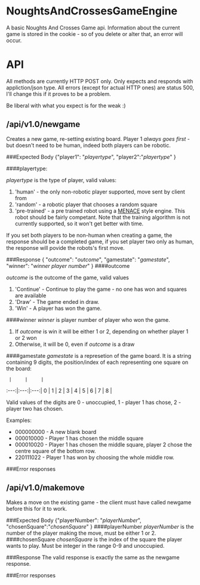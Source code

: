 NoughtsAndCrossesGameEngine
===========================

A basic Noughts And Crosses Game api. Information about the current game is stored in the cookie - so of you delete or alter that, an error will occur. 

API
===
All methods are currently HTTP POST only. Only expects and responds with  appliction/json type. All errors (except for actual HTTP ones) are status 500, I'll change this if it proves to be a problem.

Be liberal with what you expect is for the weak :)

/api/v1.0/newgame
-----------------
Creates a new game, re-setting existing board. Player 1 *always goes first* - but doesn't need to be human, indeed both players can be robotic. 

###Expected Body
{"player1": "*playertype*", "player2":"*playertype*" }


####playertype: 

*playertype*  is the type of player, valid values:

1. 'human' - the only non-robotic player supported, move sent by client from  
2. 'random' - a robotic player that chooses a random square
3. 'pre-trained' - a pre trained robot using a [MENACE](http://gizmodo.com/5395575/304-matchboxes-filled-with-beans-are-the-perfect-tic-tac-toe-opponent) style engine. This robot should be fairly competant. Note that the training algorithm is not currently supported, so it won't get better with time.

If you set both players to be non-human when creating a game, the response should be a completed game, if you set player two only as human, the response will povide the robots's first move.

###Response
{ "outcome": "*outcome*", "gamestate": "*gamestate*", "winner": "*winner player number*" }
####outcome

*outcome* is the outcome of the game, valid values

1. 'Continue' - Continue to play the game - no one has won and squares are available
2. 'Draw' - The game ended in draw.
3. 'Win' - A player has won the game.

####winner
*winner*  is player number of player who won the game. 
1. If *outcome* is win it will be either 1 or 2, depending on whether player 1 or 2 won
2. Otherwise, it will be 0, even if *outcome* is a draw


####gamestate
*gamestate*  is a represetion of the game board. It is a string containing 9 digits, the position/index of each representing one square on the board:

     |     |     |
:---:|:---:|:---:|
  0  |  1  |  2  |
  3  |  4  |  5  |
  6  |  7  |  8  |
  
Valid values of the digits are 0 - unoccupied, 1 - player 1 has chose, 2 - player two has chosen.

Examples:

* 000000000 - A new blank board
* 000010000 - Player 1 has chosen the middle square
* 000010020 - Player 1 has chosen the middle square, player 2 chose the centre square of the bottom row.
* 220111022 - Player 1 has won by choosing the whole middle row.

###Error responses


/api/v1.0/makemove
-----------------
Makes a move on the existing game - the client must have called newgame before this for it to work.

###Expected Body
{"playerNumber": "*playerNumber*", "chosenSquare":"*chosenSquare*" }
####playerNumber
*playerNumber* is the number of the player making the move, must be either 1 or 2.
####chosenSquare
*chosenSquare* is the index of the square the player wants to play. Must be integer in the range 0-9 and unoccupied.


###Response
The valid response is exactly the same as the newgame response.

###Error responses
